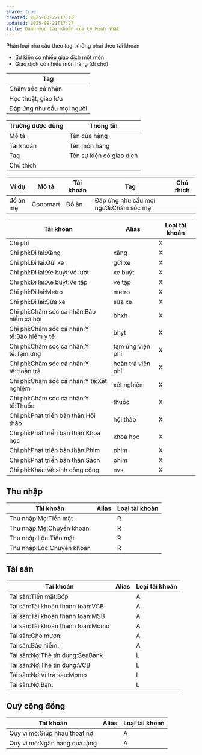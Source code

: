 ```yaml
---
share: true
created: 2025-03-27T17:13
updated: 2025-09-21T17:27
title: Danh mục tài khoản của Lý Minh Nhật
---
```

Phân loại nhu cầu theo tag, không phải theo tài khoản
- Sự kiện có nhiều giao dịch một món
- Giao dịch có nhiều món hàng (đi chợ)

| Tag                       |
| ------------------------- |
| Chăm sóc cá nhân          |
| Học thuật, giao lưu       |
| Đáp ứng nhu cầu mọi người |

| Trường được dùng | Thông tin                |
| ---------------- | ------------------------ |
| Mô tả            | Tên cửa hàng             |
| Tài khoản        | Tên món hàng             |
| Tag              | Tên sự kiện có giao dịch |
| Chú thích        |                          |

| Ví dụ    | Mô tả    | Tài khoản | Tag                                   | Chú thích |
| -------- | -------- | --------- | ------------------------------------- | --------- |
| đồ ăn mẹ | Coopmart | Đồ ăn     | Đáp ứng nhu cầu mọi người:Chăm sóc mẹ |           |

| Tài khoản                                   | Alias             | Loại tài khoản |
| ------------------------------------------- | ----------------- | -------------- |
| Chi phí                                     |                   | X              |
| Chi phí:Đi lại:Xăng                         | xăng              | X              |
| Chi phí:Đi lại:Gửi xe                       | gửi xe            | X              |
| Chi phí:Đi lại:Xe buýt:Vé lượt              | xe buýt           | X              |
| Chi phí:Đi lại:Xe buýt:Vé tập               | vé tập            | X              |
| Chi phí:Đi lại:Metro                        | metro             | X              |
| Chi phí:Đi lại:Sửa xe                       | sửa xe            | X              |
| Chi phí:Chăm sóc cá nhân:Bảo hiểm xã hội    | bhxh              | X              |
| Chi phí:Chăm sóc cá nhân:Y tế:Bảo hiểm y tế | bhyt              | X              |
| Chi phí:Chăm sóc cá nhân:Y tế:Tạm ứng       | tạm ứng viện phí  | X              |
| Chi phí:Chăm sóc cá nhân:Y tế:Hoàn trả      | hoàn trả viện phí | X              |
| Chi phí:Chăm sóc cá nhân:Y tế:Xét nghiệm    | xét nghiệm        | X              |
| Chi phí:Chăm sóc cá nhân:Y tế:Thuốc         | thuốc             | X              |
| Chi phí:Phát triển bản thân:Hội thảo        | hội thảo          | X              |
| Chi phí:Phát triển bản thân:Khoá học        | khoá học          | X              |
| Chi phí:Phát triển bản thân:Phim            | phim              | X              |
| Chi phí:Phát triển bản thân:Sách            | phim              | X              |
| Chi phí:Khác:Vệ sinh công cộng              | nvs               | X              |

## Thu nhập
| Tài khoản                 | Alias | Loại tài khoản |
| ------------------------- | ----- | -------------- |
| Thu nhập:Mẹ:Tiền mặt      |       | R              |
| Thu nhập:Mẹ:Chuyển khoản  |       | R              |
| Thu nhập:Lộc:Tiền mặt     |       | R              |
| Thu nhập:Lộc:Chuyển khoản |       | R              |

## Tài sản
| Tài khoản                         | Alias | Loại tài khoản |
| --------------------------------- | ----- | -------------- |
| Tài sản:Tiền mặt:Bóp              |       | A              |
| Tài sản:Tài khoản thanh toán:VCB  |       | A              |
| Tài sản:Tài khoản thanh toán:MSB  |       | A              |
| Tài sản:Tài khoản thanh toán:Momo |       | A              |
| Tài sản:Cho mượn:                 |       | A              |
| Tài sản:Bảo hiểm:                 |       | A              |
| Tài sản:Nợ:Thẻ tín dụng:SeaBank   |       | L              |
| Tài sản:Nợ:Thẻ tín dụng:VCB       |       | L              |
| Tài sản:Nợ:Ví trả sau:Momo        |       | L              |
| Tài sản:Nợ:Bạn:                   |       | L              |

## Quỹ cộng đồng
| Tài khoản                    | Alias | Loại tài khoản |
| ---------------------------- | ----- | -------------- |
| Quỹ vi mô:Giúp nhau thoát nợ |       | A              |
| Quỹ vi mô:Ngân hàng quà tặng |       | A              |
